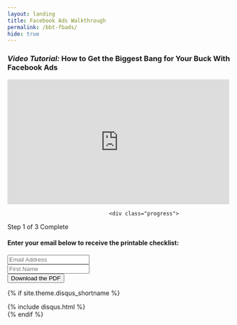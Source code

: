 ```yaml
---
layout: landing
title: Facebook Ads Walkthrough
permalink: /bbt-fbads/
hide: true
---
```


<div class="container-fluid">
            <div id="invite-header" class="row">
            <h3><em>Video Tutorial:</em> How to Get the Biggest Bang for Your Buck With Facebook Ads</h3>
            </div>

<article>
<div class="video-wrapper">
<iframe src="https://player.vimeo.com/video/135945510?title=0&byline=0&portrait=0" width="500" height="281" frameborder="0" webkitallowfullscreen mozallowfullscreen allowfullscreen></iframe>
</div>

  <div class="h-subscribe">

                                    <div class="progress">
  <div class="progress-bar progress-bar-striped active" role="progressbar" aria-valuenow="50" aria-valuemin="0" aria-valuemax="100" style="width: 33%">
    <span class="sr-only">Step 1 of 3 Complete</span>
  </div>
  </div>
<div class="padding-small">
  <h4>Enter your email below to receive the printable checklist:</h4>
         <!-- Begin MailChimp Signup Form -->
<div id="mc_embed_signup" class="horizontal">
<form action="//persuasiveblog.us2.list-manage.com/subscribe/post?u=75b9df90ac1215bc15b44301c&amp;id=d70844b4d1" method="post" id="mc-embedded-subscribe-form" name="mc-embedded-subscribe-form" class="validate" target="_blank" novalidate>
    <div id="mc_embed_signup_scroll">
<div class="mc-field-group">
	<input type="email" value="" name="EMAIL" class="required email" id="mce-EMAIL" placeholder="Email Address">
</div>
        <div class="clear"></div>
<div class="mc-field-group">
	<input type="text" value="" name="FNAME" class="required" id="mce-FNAME" placeholder="First Name">
</div>
	<div id="mce-responses" class="clear">
		<div class="response" id="mce-error-response" style="display:none"></div>
		<div class="response" id="mce-success-response" style="display:none"></div>
	</div>    <!-- real people should not fill this in and expect good things - do not remove this or risk form bot signups-->
    <div style="position: absolute; left: -5000px;"><input type="text" name="b_75b9df90ac1215bc15b44301c_da4fddc829" tabindex="-1" value=""></div>
    <div class="clear"><input type="submit" value="Download the PDF" name="subscribe" id="mc-embedded-subscribe" class="button"></div>
    </div>
</form>
</div>
<!--End mc_embed_signup-->
</div>
</div>

</article>


<!-- Disqus -->
{% if site.theme.disqus_shortname %}
<div class="comments">
  {% include disqus.html %}
</div>
{% endif %}
</div>